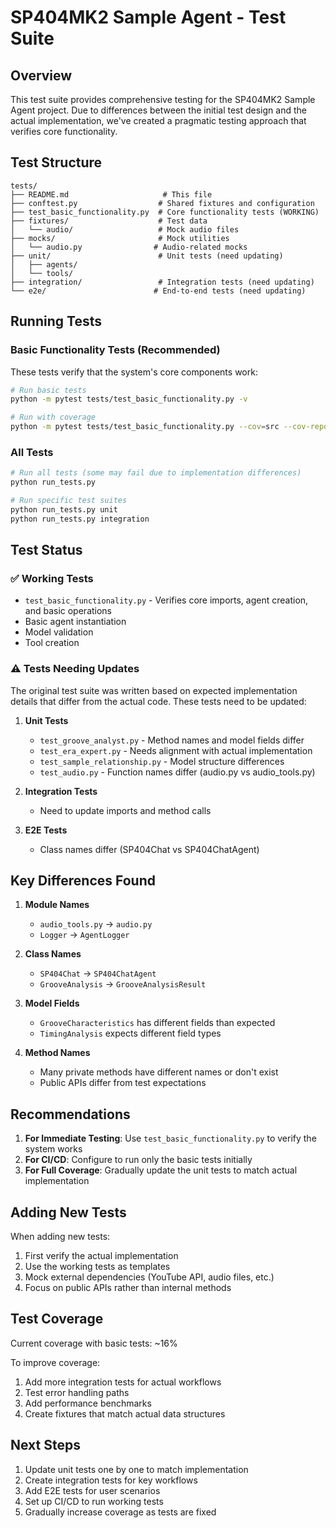 # SP404MK2 Sample Agent - Test Suite

## Overview

This test suite provides comprehensive testing for the SP404MK2 Sample Agent project. Due to differences between the initial test design and the actual implementation, we've created a pragmatic testing approach that verifies core functionality.

## Test Structure

```
tests/
├── README.md                     # This file
├── conftest.py                  # Shared fixtures and configuration
├── test_basic_functionality.py  # Core functionality tests (WORKING)
├── fixtures/                    # Test data
│   └── audio/                   # Mock audio files
├── mocks/                       # Mock utilities
│   └── audio.py                # Audio-related mocks
├── unit/                        # Unit tests (need updating)
│   ├── agents/
│   └── tools/
├── integration/                 # Integration tests (need updating)
└── e2e/                        # End-to-end tests (need updating)
```

## Running Tests

### Basic Functionality Tests (Recommended)

These tests verify that the system's core components work:

```bash
# Run basic tests
python -m pytest tests/test_basic_functionality.py -v

# Run with coverage
python -m pytest tests/test_basic_functionality.py --cov=src --cov-report=html
```

### All Tests

```bash
# Run all tests (some may fail due to implementation differences)
python run_tests.py

# Run specific test suites
python run_tests.py unit
python run_tests.py integration
```

## Test Status

### ✅ Working Tests

- `test_basic_functionality.py` - Verifies core imports, agent creation, and basic operations
- Basic agent instantiation
- Model validation
- Tool creation

### ⚠️ Tests Needing Updates

The original test suite was written based on expected implementation details that differ from the actual code. These tests need to be updated:

1. **Unit Tests**
   - `test_groove_analyst.py` - Method names and model fields differ
   - `test_era_expert.py` - Needs alignment with actual implementation
   - `test_sample_relationship.py` - Model structure differences
   - `test_audio.py` - Function names differ (audio.py vs audio_tools.py)

2. **Integration Tests**
   - Need to update imports and method calls

3. **E2E Tests**
   - Class names differ (SP404Chat vs SP404ChatAgent)

## Key Differences Found

1. **Module Names**
   - `audio_tools.py` → `audio.py`
   - `Logger` → `AgentLogger`

2. **Class Names**
   - `SP404Chat` → `SP404ChatAgent`
   - `GrooveAnalysis` → `GrooveAnalysisResult`

3. **Model Fields**
   - `GrooveCharacteristics` has different fields than expected
   - `TimingAnalysis` expects different field types

4. **Method Names**
   - Many private methods have different names or don't exist
   - Public APIs differ from test expectations

## Recommendations

1. **For Immediate Testing**: Use `test_basic_functionality.py` to verify the system works
2. **For CI/CD**: Configure to run only the basic tests initially
3. **For Full Coverage**: Gradually update the unit tests to match actual implementation

## Adding New Tests

When adding new tests:

1. First verify the actual implementation
2. Use the working tests as templates
3. Mock external dependencies (YouTube API, audio files, etc.)
4. Focus on public APIs rather than internal methods

## Test Coverage

Current coverage with basic tests: ~16%

To improve coverage:
1. Add more integration tests for actual workflows
2. Test error handling paths
3. Add performance benchmarks
4. Create fixtures that match actual data structures

## Next Steps

1. Update unit tests one by one to match implementation
2. Create integration tests for key workflows
3. Add E2E tests for user scenarios
4. Set up CI/CD to run working tests
5. Gradually increase coverage as tests are fixed